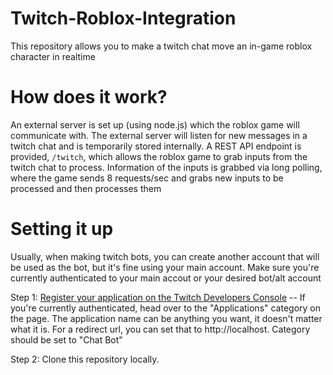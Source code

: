 # Twitch-Roblox-Integration
This repository allows you to make a twitch chat move an in-game roblox character in realtime

# How does it work?
An external server is set up (using node.js) which the roblox game will communicate with. The external server will listen for new messages in a twitch chat and is temporarily stored internally. A REST API endpoint is provided, `/twitch`, which allows the roblox game to grab inputs from the twitch chat to process. Information of the inputs is grabbed via long polling, where the game sends 8 requests/sec and grabs new inputs to be processed and then processes them

# Setting it up
Usually, when making twitch bots, you can create another account that will be used as the bot, but it's fine using your main account. Make sure you're currently authenticated to your main accout or your desired bot/alt account

Step 1: [Register your application on the Twitch Developers Console](https://dev.twitch.tv/console) -- If you're currently authenticated, head over to the "Applications" category on the page. The application name can be anything you want, it doesn't matter what it is. For a redirect url, you can set that to http://localhost. Category should be set to "Chat Bot"

Step 2: Clone this repository locally. 
